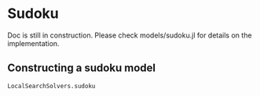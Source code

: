 # Sudoku

Doc is still in construction. Please check models/sudoku.jl for details on the implementation.

## Constructing a sudoku model

```@docs
LocalSearchSolvers.sudoku
```
